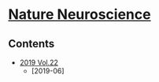 <!--
Filename: 	note.md
Project: 	/Users/shume/Developer/abst/NatNeurosci
Author: 	shumez <https://github.com/shumez>
Created: 	2019-06-23 17:08:9
Modified: 	2019-06-23 17:10:27
-----
Copyright (c) 2019 shumez
-->

# [Nature Neuroscience]

## Contents

- [2019 Vol.22][2019]
    - [2019-06]


##
[Nature Neuroscience]: https://www.nature.com/neuro/volumes

<!-- toc -->

<!-- ref -->
[2019]: https://www.nature.com/neuro/volumes/22

<!-- fig -->

<!-- term -->

<style type="text/css">
	img{width: 51%; float: right;}
</style>